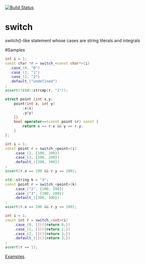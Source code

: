 [![Build Status](https://travis-ci.org/niXman/switch.svg?branch=master)](https://travis-ci.org/niXman/switch)

# switch
switch()-like statement whose cases are string literals and integrals

#Samples
```cpp
int i = 1;
const char *r = switch_<const char*>(i)
  .case_(0, "0")
  .case_(1, "1")
  .case_(2, "2")
  .default_("undefined")
;
assert(!std::strcmp(r, "1"));
```

```cpp
struct point {int x,y;
    point(int x, int y)
        :x(x)
        ,y(y)
    {}
    bool operator==(const point &r) const {
        return x == r.x && y == r.y;
    }
};

int i = 1;
const point r = switch_<point>(i)
    .case_(2, {100, 200})
    .case_(3, {200, 200})
    .default_({300, 300})
;
assert(r.x == 200 && r.y == 200);
```

```cpp
std::string k = "3";
const point r = switch_<point>(k)
    .case_("2", {100, 200})
    .case_("3", {200, 200})
    .default_({300, 300})
;
assert(r.x == 200 && r.y == 200);
```

```cpp
int i = 1;
const int r = switch_<int>(i)
    .case_(0, [](){return 0;})
    .case_(1, [](){return 1;})
    .case_(2, [](){return 2;})
    .default_([](){return 3;})
;
assert(r == 1);
```
[Examples](https://github.com/niXman/switch/blob/master/main.cpp).
